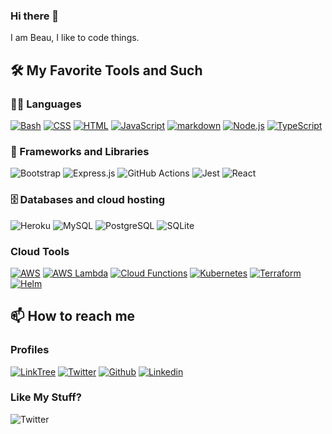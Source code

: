 ### Hi there 👋

I am Beau, I like to code things. 



## 🛠️ My Favorite Tools and Such

### 👨‍💻 Languages

 [![Bash](https://img.shields.io/badge/Bash-121011.svg?logo=gnu-bash&logoColor=white)](https://github.com/search?q=user%3BeauBouchard+language%3Abash)
 [![CSS](https://img.shields.io/badge/CSS-1572B6.svg?logo=css3&logoColor=white)](https://github.com/search?q=user%3BeauBouchard+language%3Acss)
 [![HTML](https://img.shields.io/badge/HTML-E34F26.svg?logo=html5&logoColor=white)](https://github.com/search?q=user%3BeauBouchard+language%3Ahtml)
 [![JavaScript](https://img.shields.io/badge/JavaScript-F7DF1E.svg?logo=javascript&logoColor=black)](https://github.com/search?q=user%3BeauBouchard+language%3Ajavascript)
 [![markdown](https://img.shields.io/badge/Markdown-000000.svg?logo=markdown&logoColor=white)](https://github.com/search?q=user%3BeauBouchard+language%3Amarkdown)
 [![Node.js](https://img.shields.io/badge/Node.js-43853D.svg?logo=node.js&logoColor=white)](https://github.com/search?q=user%3BeauBouchard+language%3Ajavascript)
 [![TypeScript](https://img.shields.io/badge/TypeScript-007ACC.svg?logo=typescript&logoColor=white)](https://github.com/search?q=user%3BeauBouchard+language%3Amarkdown)


### 🧰 Frameworks and Libraries


 ![Bootstrap](https://img.shields.io/badge/Bootstrap-7952B3.svg?logo=bootstrap&logoColor=white)
 ![Express.js](https://img.shields.io/badge/Express.js-404d59.svg?logo=express&logoColor=white)
 ![GitHub Actions](https://img.shields.io/badge/GitHub%20Actions-2671E5.svg?logo=github%20actions&logoColor=white)
 ![Jest](https://img.shields.io/badge/Jest-C21325.svg?logo=jest&logoColor=white)
 ![React](https://img.shields.io/badge/React-20232a.svg?logo=react&logoColor=%2361DAFB)


### 🗄️ Databases and cloud hosting


 ![Heroku](https://img.shields.io/badge/Heroku-430098.svg?logo=heroku&logoColor=white)
 ![MySQL](https://img.shields.io/badge/MySQL-00f.svg?logo=mysql&logoColor=white)
 ![PostgreSQL](https://img.shields.io/badge/PostgreSQL-316192.svg?logo=postgresql&logoColor=white)
 ![SQLite](https://img.shields.io/badge/SQLite-07405e.svg?logo=sqlite&logoColor=white)

### Cloud Tools

 [![AWS](https://img.shields.io/badge/AWS%20Hosting-FFFFFF.svg?logo=amazonaws&logoColor=orange)](https://aws.amazon.com/)
 [![AWS Lambda](https://img.shields.io/badge/AWS%20Lambdas-FFFFFF.svg?logo=awslambda&logoColor=orange)](https://aws.amazon.com/)
 [![Cloud Functions](https://img.shields.io/badge/Cloud%20Functions-FFFFFF.svg?logo=googlecloud&logoColor=blue)](https://cloud.google.com/functions)
 [![Kubernetes](https://img.shields.io/badge/Kubernetes-FFFFFF.svg?logo=kubernetes&logoColor=blue)](https://kubernetes.io/)
 [![Terraform](https://img.shields.io/badge/Terraform-FFFFFF.svg?logo=terraform&logoColor=purple)](https://www.terraform.io/)
 [![Helm](https://img.shields.io/badge/Helm-FFFFFF.svg?logo=helm&logoColor=blue)](https://helm.sh/)
 

## 📫 How to reach me 

### Profiles

 [![LinkTree](https://img.shields.io/badge/LinkTree-FFFFFF.svg?logo=linktree&logoColor=blue)](https://linktr.ee/beaubouchard)
 [![Twitter](https://img.shields.io/badge/Twitter-FFFFFF.svg?logo=twitter&logoColor=blue)](https://twitter.com/beaubouchard)
 [![Github](https://img.shields.io/badge/Github-FFFFFF.svg?logo=github&logoColor=blue)](https://github.com/BeauBouchard/)
 [![Linkedin](https://img.shields.io/badge/Linkedin-FFFFFF.svg?logo=linkedin&logoColor=blue)](https://www.linkedin.com/in/beaubouchard/)

### Like My Stuff?

 ![[Twitter](https://twitter.com/beaubouchard?ref_src=twsrc%5Etfw)](https://img.shields.io/twitter/follow/beaubouchard?label=Follow&style=social) 

